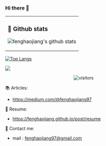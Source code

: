 ### Hi there 👋

<table>
<tr>
<td valign="top">  

### 🔭 Github stats
![fenghaojiang's github stats](https://github-readme-stats.vercel.app/api?username=fenghaojiang&show_icons=true&bg_color=30,48C9B0,904e95&title_color=fff&text_color=fff)
</td>
  
</tr>

</table>

[![Top Langs](https://github-readme-stats.vercel.app/api/top-langs/?username=fenghaojiang&layout=compact&hide=html,css)](https://github-readme-stats.vercel.app/api/top-langs/?username=fenghaojiang&layout=compact&hide=html,css)

![](https://activity-graph.herokuapp.com/graph?username=fenghaojiang&theme=github)
<p align="center">
<img src="https://visitor-badge.laobi.icu/badge?page_id=fenghaojiang.fenghaojiang" alt="visitors"/>
</p>

📚 Articles:
- https://medium.com/@fenghaojiang97

👤 Resume: 
- https://fenghaojiang.github.io/post/resume

📧 Contact me:  
- mail : fenghaojiang97@gmail.com
